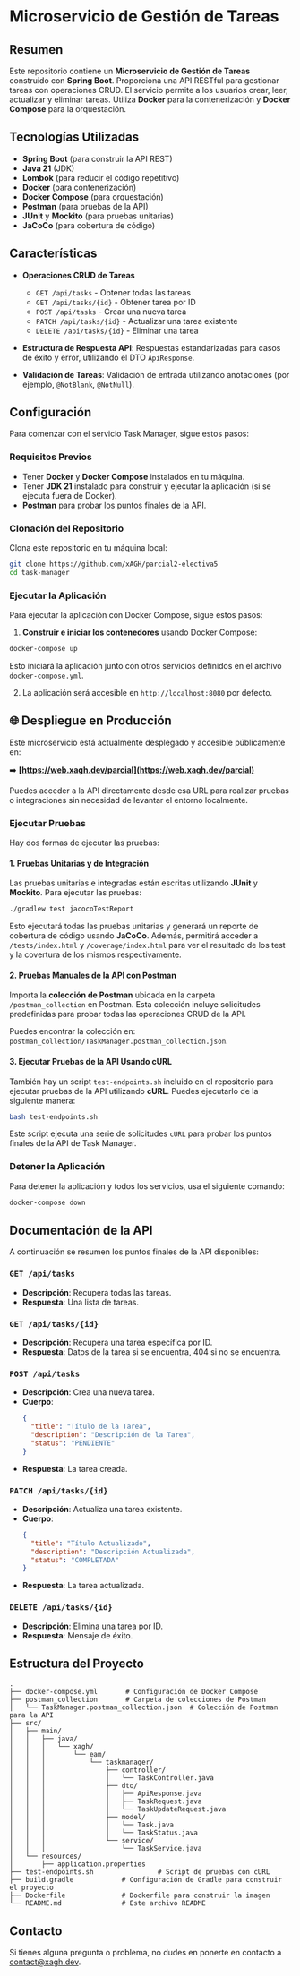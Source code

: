 
# Microservicio de Gestión de Tareas

## Resumen

Este repositorio contiene un **Microservicio de Gestión de Tareas** construido con **Spring Boot**. Proporciona una API RESTful para gestionar tareas con operaciones CRUD. El servicio permite a los usuarios crear, leer, actualizar y eliminar tareas. Utiliza **Docker** para la contenerización y **Docker Compose** para la orquestación.

## Tecnologías Utilizadas

- **Spring Boot** (para construir la API REST)
- **Java 21** (JDK)
- **Lombok** (para reducir el código repetitivo)
- **Docker** (para contenerización)
- **Docker Compose** (para orquestación)
- **Postman** (para pruebas de la API)
- **JUnit** y **Mockito** (para pruebas unitarias)
- **JaCoCo** (para cobertura de código)

## Características

- **Operaciones CRUD de Tareas**
  - `GET /api/tasks` - Obtener todas las tareas
  - `GET /api/tasks/{id}` - Obtener tarea por ID
  - `POST /api/tasks` - Crear una nueva tarea
  - `PATCH /api/tasks/{id}` - Actualizar una tarea existente
  - `DELETE /api/tasks/{id}` - Eliminar una tarea

- **Estructura de Respuesta API**: Respuestas estandarizadas para casos de éxito y error, utilizando el DTO `ApiResponse`.

- **Validación de Tareas**: Validación de entrada utilizando anotaciones (por ejemplo, `@NotBlank`, `@NotNull`).

## Configuración

Para comenzar con el servicio Task Manager, sigue estos pasos:

### Requisitos Previos

- Tener **Docker** y **Docker Compose** instalados en tu máquina.
- Tener **JDK 21** instalado para construir y ejecutar la aplicación (si se ejecuta fuera de Docker).
- **Postman** para probar los puntos finales de la API.

### Clonación del Repositorio

Clona este repositorio en tu máquina local:

```bash
git clone https://github.com/xAGH/parcial2-electiva5
cd task-manager
```

### Ejecutar la Aplicación

Para ejecutar la aplicación con Docker Compose, sigue estos pasos:

1. **Construir e iniciar los contenedores** usando Docker Compose:

```bash
docker-compose up
```

Esto iniciará la aplicación junto con otros servicios definidos en el archivo `docker-compose.yml`.

2. La aplicación será accesible en `http://localhost:8080` por defecto.

## 🌐 Despliegue en Producción

Este microservicio está actualmente desplegado y accesible públicamente en:

➡️ **[https://web.xagh.dev/parcial](https://web.xagh.dev/parcial)**

Puedes acceder a la API directamente desde esa URL para realizar pruebas o integraciones sin necesidad de levantar el entorno localmente.

### Ejecutar Pruebas

Hay dos formas de ejecutar las pruebas:

#### 1. **Pruebas Unitarias y de Integración**

Las pruebas unitarias e integradas están escritas utilizando **JUnit** y **Mockito**. Para ejecutar las pruebas:

```bash
./gradlew test jacocoTestReport
```

Esto ejecutará todas las pruebas unitarias y generará un reporte de cobertura de código usando **JaCoCo**. Además, permitirá acceder a `/tests/index.html` y `/coverage/index.html` para ver el resultado de los test y la covertura de los mismos respectivamente.

#### 2. **Pruebas Manuales de la API con Postman**

Importa la **colección de Postman** ubicada en la carpeta `/postman_collection` en Postman. Esta colección incluye solicitudes predefinidas para probar todas las operaciones CRUD de la API.

Puedes encontrar la colección en: `postman_collection/TaskManager.postman_collection.json`.

#### 3. **Ejecutar Pruebas de la API Usando cURL**

También hay un script `test-endpoints.sh` incluido en el repositorio para ejecutar pruebas de la API utilizando **cURL**. Puedes ejecutarlo de la siguiente manera:

```bash
bash test-endpoints.sh
```

Este script ejecuta una serie de solicitudes `cURL` para probar los puntos finales de la API de Task Manager.

### Detener la Aplicación

Para detener la aplicación y todos los servicios, usa el siguiente comando:

```bash
docker-compose down
```

## Documentación de la API

A continuación se resumen los puntos finales de la API disponibles:

### `GET /api/tasks`
- **Descripción**: Recupera todas las tareas.
- **Respuesta**: Una lista de tareas.

### `GET /api/tasks/{id}`
- **Descripción**: Recupera una tarea específica por ID.
- **Respuesta**: Datos de la tarea si se encuentra, 404 si no se encuentra.

### `POST /api/tasks`
- **Descripción**: Crea una nueva tarea.
- **Cuerpo**: 
    ```json
    {
      "title": "Título de la Tarea",
      "description": "Descripción de la Tarea",
      "status": "PENDIENTE"
    }
    ```
- **Respuesta**: La tarea creada.

### `PATCH /api/tasks/{id}`
- **Descripción**: Actualiza una tarea existente.
- **Cuerpo**:
    ```json
    {
      "title": "Título Actualizado",
      "description": "Descripción Actualizada",
      "status": "COMPLETADA"
    }
    ```
- **Respuesta**: La tarea actualizada.

### `DELETE /api/tasks/{id}`
- **Descripción**: Elimina una tarea por ID.
- **Respuesta**: Mensaje de éxito.

## Estructura del Proyecto

```plaintext
.
├── docker-compose.yml       # Configuración de Docker Compose
├── postman_collection       # Carpeta de colecciones de Postman
│   └── TaskManager.postman_collection.json  # Colección de Postman para la API
├── src/
│   ├── main/
│   │   ├── java/
│   │   │   └── xagh/
│   │   │       └── eam/
│   │   │           └── taskmanager/
│   │   │               ├── controller/
│   │   │               │   └── TaskController.java
│   │   │               ├── dto/
│   │   │               │   ├── ApiResponse.java
│   │   │               │   ├── TaskRequest.java
│   │   │               │   └── TaskUpdateRequest.java
│   │   │               ├── model/
│   │   │               │   └── Task.java
│   │   │               │   └── TaskStatus.java
│   │   │               └── service/
│   │   │                   └── TaskService.java
│   └── resources/
│       ├── application.properties
├── test-endpoints.sh                # Script de pruebas con cURL
├── build.gradle            # Configuración de Gradle para construir el proyecto
├── Dockerfile              # Dockerfile para construir la imagen
└── README.md               # Este archivo README
```

## Contacto

Si tienes alguna pregunta o problema, no dudes en ponerte en contacto a contact@xagh.dev.

